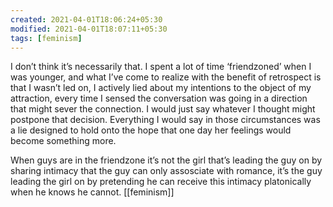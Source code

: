 ```yaml
---
created: 2021-04-01T18:06:24+05:30
modified: 2021-04-01T18:07:11+05:30
tags: [feminism]
---
```


 I don’t think it’s necessarily that. I spent a lot of time ‘friendzoned’ when I was younger, and what I’ve come to realize with the benefit of retrospect is that I wasn’t led on, I actively lied about my intentions to the object of my attraction, every time I sensed the conversation was going in a direction that might sever the connection. I would just say whatever I thought might postpone that decision. Everything I would say in those circumstances was a lie designed to hold onto the hope that one day her feelings would become something more. 

When guys are in the friendzone it’s not the girl that’s leading the guy on by sharing intimacy that the guy can only assosciate with romance, it’s the guy leading the girl on by pretending he can receive this intimacy platonically when he knows he cannot. 
[[feminism]]
